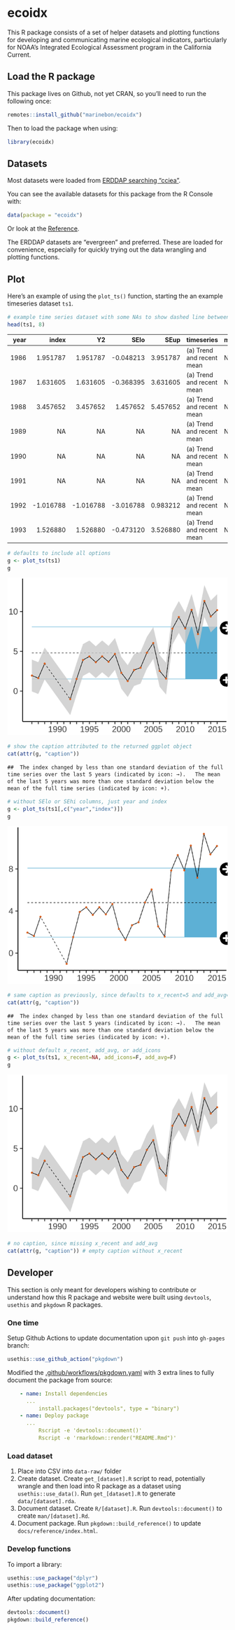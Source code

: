 ecoidx
================

This R package consists of a set of helper datasets and plotting
functions for developing and communicating marine ecological indicators,
particularly for NOAA’s Integrated Ecological Assessment program in the
California Current.

## Load the R package

This package lives on Github, not yet CRAN, so you’ll need to run the
following once:

``` r
remotes::install_github("marinebon/ecoidx")
```

Then to load the package when using:

``` r
library(ecoidx)
```

## Datasets

Most datasets were loaded from [ERDDAP searching
“cciea”](https://oceanview.pfeg.noaa.gov/erddap/search/index.html?page=1&itemsPerPage=1000&searchFor=cciea).

You can see the available datasets for this package from the R Console
with:

``` r
data(package = "ecoidx")
```

Or look at the
[Reference](./reference/index.html#section-datasets-erddap).

The ERDDAP datasets are “evergreen” and preferred. These are loaded for
convenience, especially for quickly trying out the data wrangling and
plotting functions.

## Plot

Here’s an example of using the `plot_ts()` function, starting the an
example timeseries dataset `ts1`.

``` r
# example time series dataset with some NAs to show dashed line between non-NA values
head(ts1, 8)
```

<div class="kable-table">

| year |      index |         Y2 |       SElo |     SEup | timeseries                | metric | type         |
| ---: | ---------: | ---------: | ---------: | -------: | :------------------------ | :----- | :----------- |
| 1986 |   1.951787 |   1.951787 | \-0.048213 | 3.951787 | (a) Trend and recent mean | NA     | current.data |
| 1987 |   1.631605 |   1.631605 | \-0.368395 | 3.631605 | (a) Trend and recent mean | NA     | current.data |
| 1988 |   3.457652 |   3.457652 |   1.457652 | 5.457652 | (a) Trend and recent mean | NA     | current.data |
| 1989 |         NA |         NA |         NA |       NA | (a) Trend and recent mean | NA     | current.data |
| 1990 |         NA |         NA |         NA |       NA | (a) Trend and recent mean | NA     | current.data |
| 1991 |         NA |         NA |         NA |       NA | (a) Trend and recent mean | NA     | current.data |
| 1992 | \-1.016788 | \-1.016788 | \-3.016788 | 0.983212 | (a) Trend and recent mean | NA     | current.data |
| 1993 |   1.526880 |   1.526880 | \-0.473120 | 3.526880 | (a) Trend and recent mean | NA     | current.data |

</div>

``` r
# defaults to include all options
g <- plot_ts(ts1)
g
```

![](man/figures/unnamed-chunk-4-1.png)<!-- -->

``` r
# show the caption attributed to the returned ggplot object
cat(attr(g, "caption"))
```

    ##  The index changed by less than one standard deviation of the full time series over the last 5 years (indicated by icon: →).   The mean of the last 5 years was more than one standard deviation below the mean of the full time series (indicated by icon: +).

``` r
# without SElo or SEhi columns, just year and index
g <- plot_ts(ts1[,c("year","index")])
g
```

![](man/figures/unnamed-chunk-4-2.png)<!-- -->

``` r
# same caption as previously, since defaults to x_recent=5 and add_avg=T
cat(attr(g, "caption"))
```

    ##  The index changed by less than one standard deviation of the full time series over the last 5 years (indicated by icon: →).   The mean of the last 5 years was more than one standard deviation below the mean of the full time series (indicated by icon: +).

``` r
# without default x_recent, add_avg, or add_icons
g <- plot_ts(ts1, x_recent=NA, add_icons=F, add_avg=F)
g
```

![](man/figures/unnamed-chunk-4-3.png)<!-- -->

``` r
# no caption, since missing x_recent and add_avg
cat(attr(g, "caption")) # empty caption without x_recent
```

## Developer

This section is only meant for developers wishing to contribute or
understand how this R package and website were built using `devtools`,
`usethis` and `pkgdown` R packages.

### One time

Setup Github Actions to update documentation upon `git push` into
`gh-pages` branch:

``` r
usethis::use_github_action("pkgdown")
```

Modified the
[.github/workflows/pkgdown.yaml](https://github.com/marinebon/ecoidx/blame/5b1b44104029fbc167146b9037b0030db390f774/.github/workflows/pkgdown.yaml#L38-L50)
with 3 extra lines to fully document the package from source:

``` yaml
    - name: Install dependencies
      ...
          install.packages("devtools", type = "binary")
    - name: Deploy package
      ...
          Rscript -e 'devtools::document()'
          Rscript -e 'rmarkdown::render("README.Rmd")'
```

### Load dataset

1.  Place into CSV into `data-raw/` folder
2.  Create dataset. Create `get_[dataset].R` script to read, potentially
    wrangle and then load into R package as a dataset using
    `usethis::use_data()`. Run `get_[dataset].R` to generate
    `data/[dataset].rda`.
3.  Document dataset. Create `R/[dataset].R`. Run `devtools::document()`
    to create `man/[dataset].Rd`.
4.  Document package. Run `pkgdown::build_reference()` to update
    `docs/reference/index.html`.

### Develop functions

To import a library:

``` r
usethis::use_package("dplyr")
usethis::use_package("ggplot2")
```

After updating documentation:

``` r
devtools::document()
pkgdown::build_reference()
```
